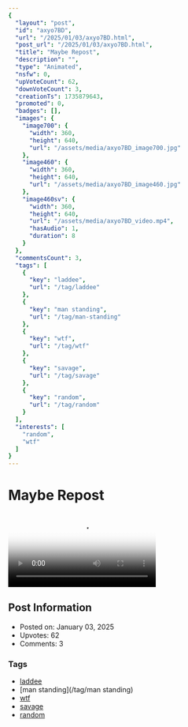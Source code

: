 ```yaml
---
{
  "layout": "post",
  "id": "axyo7BD",
  "url": "/2025/01/03/axyo7BD.html",
  "post_url": "/2025/01/03/axyo7BD.html",
  "title": "Maybe Repost",
  "description": "",
  "type": "Animated",
  "nsfw": 0,
  "upVoteCount": 62,
  "downVoteCount": 3,
  "creationTs": 1735879643,
  "promoted": 0,
  "badges": [],
  "images": {
    "image700": {
      "width": 360,
      "height": 640,
      "url": "/assets/media/axyo7BD_image700.jpg"
    },
    "image460": {
      "width": 360,
      "height": 640,
      "url": "/assets/media/axyo7BD_image460.jpg"
    },
    "image460sv": {
      "width": 360,
      "height": 640,
      "url": "/assets/media/axyo7BD_video.mp4",
      "hasAudio": 1,
      "duration": 8
    }
  },
  "commentsCount": 3,
  "tags": [
    {
      "key": "laddee",
      "url": "/tag/laddee"
    },
    {
      "key": "man standing",
      "url": "/tag/man-standing"
    },
    {
      "key": "wtf",
      "url": "/tag/wtf"
    },
    {
      "key": "savage",
      "url": "/tag/savage"
    },
    {
      "key": "random",
      "url": "/tag/random"
    }
  ],
  "interests": [
    "random",
    "wtf"
  ]
}
---
```


# Maybe Repost

<video controls playsinline loop poster="/assets/media/axyo7BD_image460.jpg">
  <source src="/assets/media/axyo7BD_video.mp4" type="video/mp4">
  Your browser does not support the video tag.
</video>

## Post Information

- Posted on: January 03, 2025
- Upvotes: 62
- Comments: 3

### Tags

- [laddee](/tag/laddee)
- [man standing](/tag/man standing)
- [wtf](/tag/wtf)
- [savage](/tag/savage)
- [random](/tag/random)
